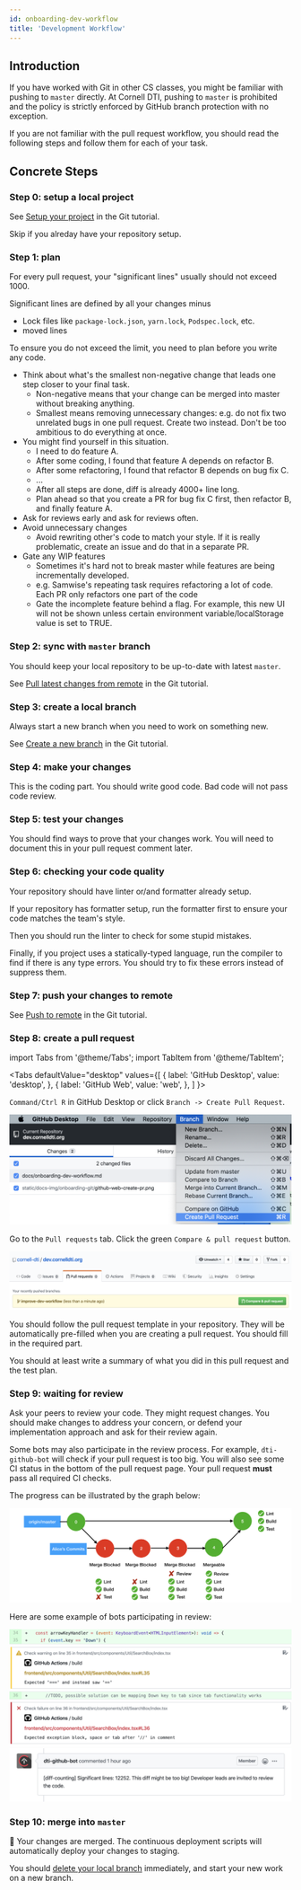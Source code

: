 ```yaml
---
id: onboarding-dev-workflow
title: 'Development Workflow'
---
```


## Introduction

If you have worked with Git in other CS classes, you might be familiar with pushing to `master`
directly. At Cornell DTI, pushing to `master` is prohibited and the policy is strictly enforced by
GitHub branch protection with no exception.

If you are not familiar with the pull request workflow, you should read the following steps and
follow them for each of your task.

## Concrete Steps

### Step 0: setup a local project

See [Setup your project](./onboarding-git#setup-your-project) in the Git tutorial.

Skip if you alreday have your repository setup.

### Step 1: plan

For every pull request, your "significant lines" usually should not exceed 1000.

Significant lines are defined by all your changes minus

- Lock files like `package-lock.json`, `yarn.lock`, `Podspec.lock`, etc.
- moved lines

To ensure you do not exceed the limit, you need to plan before you write any code.

- Think about what's the smallest non-negative change that leads one step closer to your final task.
  - Non-negative means that your change can be merged into master without breaking anything.
  - Smallest means removing unnecessary changes: e.g. do not fix two unrelated bugs in one pull
    request. Create two instead. Don't be too ambitious to do everything at once.
- You might find yourself in this situation.
  - I need to do feature A.
  - After some coding, I found that feature A depends on refactor B.
  - After some refactoring, I found that refactor B depends on bug fix C.
  - ...
  - After all steps are done, diff is already 4000+ line long.
  - Plan ahead so that you create a PR for bug fix C first, then refactor B, and finally feature A.
- Ask for reviews early and ask for reviews often.
- Avoid unnecessary changes
  - Avoid rewriting other's code to match your style.
    If it is really problematic, create an issue and do that in a separate PR.
- Gate any WIP features
  - Sometimes it's hard not to break master while features are being incrementally developed.
  - e.g. Samwise's repeating task requires refactoring a lot of code. Each PR only refactors one
    part of the code
  - Gate the incomplete feature behind a flag. For example, this new UI will not be shown unless
    certain environment variable/localStorage value is set to TRUE.

### Step 2: sync with `master` branch

You should keep your local repository to be up-to-date with latest `master`.

See [Pull latest changes from remote]([./onboarding-git#pull-latest-changes-from-remote) in the Git
tutorial.

### Step 3: create a local branch

Always start a new branch when you need to work on something new.

See [Create a new branch](./onboarding-git#create-a-new-branch) in the Git tutorial.

### Step 4: make your changes

This is the coding part. You should write good code. Bad code will not pass code review.

### Step 5: test your changes

You should find ways to prove that your changes work.
You will need to document this in your pull request comment later.

### Step 6: checking your code quality

Your repository should have linter or/and formatter already setup.

If your repository has formatter setup, run the formatter first to ensure your code matches the
team's style.

Then you should run the linter to check for some stupid mistakes.

Finally, if you project uses a statically-typed language, run the compiler to find if there is any
type errors. You should try to fix these errors instead of suppress them.

### Step 7: push your changes to remote

See [Push to remote]([./onboarding-git#push-to-remote) in the Git tutorial.

### Step 8: create a pull request

import Tabs from '@theme/Tabs';
import TabItem from '@theme/TabItem';

<Tabs
defaultValue="desktop"
values={[
{ label: 'GitHub Desktop', value: 'desktop', },
{ label: 'GitHub Web', value: 'web', },
]
}>
<TabItem value="desktop">

`Command/Ctrl R` in GitHub Desktop or click `Branch -> Create Pull Request`.

![GitHub Desktop Create PR](/static/docs-img/onboarding-dev-workflow/github-desktop-create-pr.png)

</TabItem>
<TabItem value="web">

Go to the `Pull requests` tab. Click the green `Compare & pull request` button.

![GitHub Web Create PR](/static/docs-img/onboarding-dev-workflow/github-web-create-pr.png)

</TabItem>
</Tabs>

You should follow the pull request template in your repository. They will be automatically
pre-filled when you are creating a pull request. You should fill in the required part.

You should at least write a summary of what you did in this pull request and the test plan.

### Step 9: waiting for review

Ask your peers to review your code. They might request changes. You should make changes to address
your concern, or defend your implementation approach and ask for their review again.

Some bots may also participate in the review process. For example, `dti-github-bot` will check if
your pull request is too big. You will also see some CI status in the bottom of the pull request
page. Your pull request **must** pass all required CI checks.

The progress can be illustrated by the graph below:

![Required Checks](/static/docs-img/onboarding-dev-workflow/required-checks.png)

Here are some example of bots participating in review:

![Error Annotation](/static/docs-img/onboarding-dev-workflow/linter-error-annotation.png)
![PR Too Big](/static/docs-img/onboarding-dev-workflow/dti-github-bot-pr-too-big.png)

### Step 10: merge into `master`

:tada: Your changes are merged. The continuous deployment scripts will automatically deploy your
changes to staging.

You should [delete your local branch](./onboarding-git#delete-a-branch) immediately, and start
your new work on a new branch.
